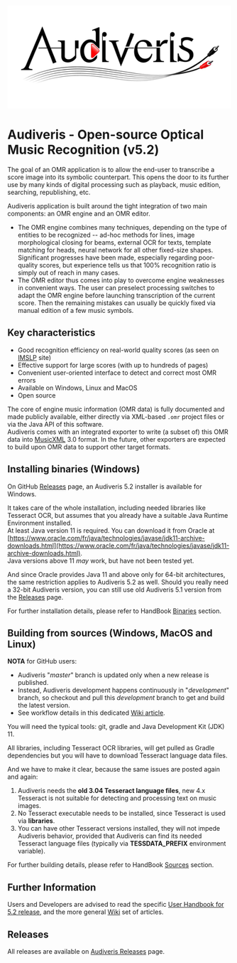 ![](https://github.com/Audiveris/docs/blob/master/images/SplashLogo.png)

# Audiveris - Open-source Optical Music Recognition (v5.2)

The goal of an OMR application is to allow the end-user to transcribe a score image into
its symbolic counterpart.
This opens the door to its further use by many kinds of digital processing such as
playback, music edition, searching, republishing, etc.

Audiveris application is built around the tight integration of two main components:
an OMR engine and an OMR editor.
- The OMR engine combines many techniques, depending on the type of entities to be recognized
-- ad-hoc methods for lines, image morphological closing for beams, external OCR for texts,
template matching for heads, neural network for all other fixed-size shapes.   
Significant progresses have been made, especially regarding poor-quality scores,
but experience tells us that 100% recognition ratio is simply out of reach in many cases.
- The OMR editor thus comes into play to overcome engine weaknesses in convenient ways.
The user can preselect processing switches to adapt the OMR engine before launching transcription
of the current score.
Then the remaining mistakes can usually be quickly fixed via manual edition of a few music symbols.

## Key characteristics
* Good recognition efficiency on real-world quality scores (as seen on [IMSLP][imslp] site)
* Effective support for large scores (with up to hundreds of pages)
* Convenient user-oriented interface to detect and correct most OMR errors
* Available on Windows, Linux and MacOS
* Open source

The core of engine music information (OMR data) is fully documented and made publicly available,
either directly via XML-based `.omr` project files or via the Java API of this software.   
Audiveris comes with an integrated exporter to write (a subset of) this OMR data into
[MusicXML][musicxml] 3.0 format.
In the future, other exporters are expected to build upon OMR data to support other target formats.

## Installing binaries (Windows)

On GitHub [Releases][releases] page, an Audiveris 5.2 installer is available for Windows.

It takes care of the whole installation, including needed libraries like Tesseract OCR,
but assumes that you already have a suitable Java Runtime Environment installed.   
At least Java version 11 is required.
You can download it from Oracle at [https://www.oracle.com/fr/java/technologies/javase/jdk11-archive-downloads.html](https://www.oracle.com/fr/java/technologies/javase/jdk11-archive-downloads.html).   
Java versions above 11 *may* work, but have not been tested yet.

And since Oracle provides Java 11 and above only for 64-bit architectures, the same restriction
applies to Audiveris 5.2 as well.
Should you really need a 32-bit Audiveris version, you can still use old Audiveris 5.1 version
from the [Releases][releases] page.

For further installation details, please refer to HandBook [Binaries][binaries] section.

## Building from sources (Windows, MacOS and Linux)

**NOTA** for GitHub users:
- Audiveris "*master*" branch is updated only when a new release is published.
- Instead, Audiveris development happens continuously in "*development*" branch, so checkout and pull
this *development* branch to get and build the latest version.
- See workflow details in this dedicated [Wiki article][workflow].

You will need the typical tools: git, gradle and Java Development Kit (JDK) 11.

All libraries, including Tesseract OCR libraries, will get pulled as Gradle dependencies
but you will have to download Tesseract language data files.  

And we have to make it clear, because the same issues are posted again and again:
1. Audiveris needs the **old 3.04 Tesseract language files**,
new 4.x Tesseract is not suitable for detecting and processing text on music images.
2. No Tesseract executable needs to be installed, since Tesseract is used via **libraries**.
3. You can have other Tesseract versions installed, they will not impede Audiveris behavior,
provided that Audiveris can find its needed Tesseract language files
(typically via **TESSDATA_PREFIX** environment variable).

For further building details, please refer to HandBook [Sources][sources] section.

## Further Information

Users and Developers are advised to read the specific [User Handbook for 5.2 release][handbook],
and the more general [Wiki][audiveris-wiki] set of articles.

## Releases

All releases are available on [Audiveris Releases][releases] page.

[audiveris-wiki]: https://github.com/Audiveris/audiveris/wiki
[workflow]:       https://github.com/Audiveris/audiveris/wiki/Git-Workflow
[audiveris-eg]:   htps://github.com/Audiveris/audiveris-eg
[musicxml]:       http://www.musicxml.com/
[imslp]:          https://imslp.org/
[handbook]:       https://audiveris.github.io/audiveris/_pages/index-5.2/
[binaries]:       https://audiveris.github.io/audiveris/_pages/install/binaries/
[sources]:        https://audiveris.github.io/audiveris/_pages/install/sources/
[releases]:       https://github.com/Audiveris/audiveris/releases
[win-installer]:  https://github.com/Audiveris/audiveris/releases/download/5.2.1/Audiveris_Setup-5.2.1-windows-x86_64.exe

